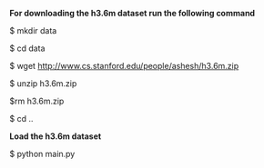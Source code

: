 
**For downloading the h3.6m dataset run the following command**

$ mkdir data

$ cd data

$ wget http://www.cs.stanford.edu/people/ashesh/h3.6m.zip

$ unzip h3.6m.zip

$rm h3.6m.zip

$ cd ..

**Load the h3.6m dataset**

$ python main.py
